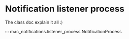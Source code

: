 # Notification listener process

The class doc explain it all :)

::: mac_notifications.listener_process.NotificationProcess